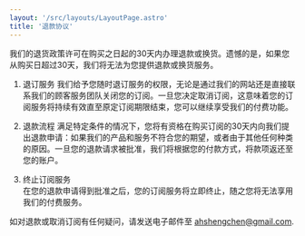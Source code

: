 ```yaml
---
layout: '/src/layouts/LayoutPage.astro'
title: '退款协议'
---
```


我们的退货政策许可在购买之日起的30天内办理退款或换货。遗憾的是，如果您从购买日超过30天，我们将无法为您提供退款或换货服务。	

1. 退订服务	
我们给予您随时退订服务的权限，无论是通过我们的网站还是直接联系我们的顾客服务团队关闭您的订阅。一旦您决定取消订阅，这意味着您的订阅服务将持续有效直至原定订阅期限结束，您可以继续享受我们的付费功能。	

2. 退款流程	
满足特定条件的情况下，您将有资格在购买订阅的30天内向我们提出退款申请：如果我们的产品和服务不符合您的期望，或者由于其他任何种类的原因。一旦您的退款请求被批准，我们将根据您的付款方式，将款项返还至您的账户。	

3. 终止订阅服务	
在您的退款申请得到批准之后，您的订阅服务将立即终止，随之您将无法享用我们的付费服务。	

如对退款或取消订阅有任何疑问，请发送电子邮件至 ahshengchen@gmail.com.  